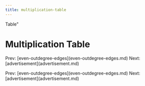 ```yaml
---
title: multiplication-table
---
```


Table\"

# Multiplication Table

Prev:
\[even-outdegree-edges](even-outdegree-edges.md)
Next: \[advertisement](advertisement.md)

Prev:
\[even-outdegree-edges](even-outdegree-edges.md)
Next: \[advertisement](advertisement.md)
